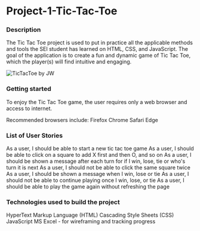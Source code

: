 # Project-1-Tic-Tac-Toe
### Description
The Tic Tac Toe project is used to put in practice all the applicable methods and tools the SEI student has learned on HTML, CSS, and JavaScript.
The goal of the application is to create a fun and dynamic game of Tic Tac Toe, which the player(s) will find intuitive and engaging.

![TicTacToe by JW](https://github.com/jwagne1/Project-1-TicTacToe/blob/main/TicTacToe-in-browser.png)

### Getting started
To enjoy the Tic Tac Toe game, the user requires only a web browser and access to internet.

Recommended browsers include: 
Firefox
Chrome
Safari
Edge

### List of User Stories
As a user, I should be able to start a new tic tac toe game
As a user, I should be able to click on a square to add X first and then O, and so on
As a user, I should be shown a message after each turn for if I win, lose, tie or who's turn it is next
As a user, I should not be able to click the same square twice
As a user, I should be shown a message when I win, lose or tie
As a user, I should not be able to continue playing once I win, lose, or tie
As a user, I should be able to play the game again without refreshing the page

### Technologies used to build the project
HyperText Markup Language (HTML)
Cascading Style Sheets (CSS)
JavaScript
MS Excel - for wireframing and tracking progress

###
